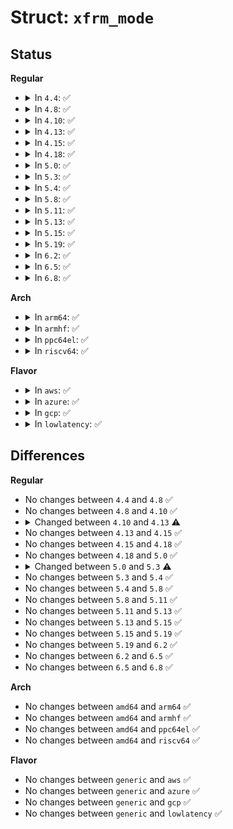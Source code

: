 # Struct: <code>xfrm_mode</code>

## Status
<b>Regular</b>
<ul>
<li>
<details>
<summary>In <code>4.4</code>: ✅</summary>

```c
struct xfrm_mode {
    int (*input2)(struct xfrm_state *, struct sk_buff *);
    int (*input)(struct xfrm_state *, struct sk_buff *);
    int (*output2)(struct xfrm_state *, struct sk_buff *);
    int (*output)(struct xfrm_state *, struct sk_buff *);
    struct xfrm_state_afinfo *afinfo;
    struct module *owner;
    unsigned int encap;
    int flags;
};
```
</details>
</li>
<li>
<details>
<summary>In <code>4.8</code>: ✅</summary>

```c
struct xfrm_mode {
    int (*input2)(struct xfrm_state *, struct sk_buff *);
    int (*input)(struct xfrm_state *, struct sk_buff *);
    int (*output2)(struct xfrm_state *, struct sk_buff *);
    int (*output)(struct xfrm_state *, struct sk_buff *);
    struct xfrm_state_afinfo *afinfo;
    struct module *owner;
    unsigned int encap;
    int flags;
};
```
</details>
</li>
<li>
<details>
<summary>In <code>4.10</code>: ✅</summary>

```c
struct xfrm_mode {
    int (*input2)(struct xfrm_state *, struct sk_buff *);
    int (*input)(struct xfrm_state *, struct sk_buff *);
    int (*output2)(struct xfrm_state *, struct sk_buff *);
    int (*output)(struct xfrm_state *, struct sk_buff *);
    struct xfrm_state_afinfo *afinfo;
    struct module *owner;
    unsigned int encap;
    int flags;
};
```
</details>
</li>
<li>
<details>
<summary>In <code>4.13</code>: ✅</summary>

```c
struct xfrm_mode {
    int (*input2)(struct xfrm_state *, struct sk_buff *);
    int (*input)(struct xfrm_state *, struct sk_buff *);
    int (*output2)(struct xfrm_state *, struct sk_buff *);
    int (*output)(struct xfrm_state *, struct sk_buff *);
    struct sk_buff * (*gso_segment)(struct xfrm_state *, struct sk_buff *, netdev_features_t);
    void (*xmit)(struct xfrm_state *, struct sk_buff *);
    struct xfrm_state_afinfo *afinfo;
    struct module *owner;
    unsigned int encap;
    int flags;
};
```
</details>
</li>
<li>
<details>
<summary>In <code>4.15</code>: ✅</summary>

```c
struct xfrm_mode {
    int (*input2)(struct xfrm_state *, struct sk_buff *);
    int (*input)(struct xfrm_state *, struct sk_buff *);
    int (*output2)(struct xfrm_state *, struct sk_buff *);
    int (*output)(struct xfrm_state *, struct sk_buff *);
    struct sk_buff * (*gso_segment)(struct xfrm_state *, struct sk_buff *, netdev_features_t);
    void (*xmit)(struct xfrm_state *, struct sk_buff *);
    struct xfrm_state_afinfo *afinfo;
    struct module *owner;
    unsigned int encap;
    int flags;
};
```
</details>
</li>
<li>
<details>
<summary>In <code>4.18</code>: ✅</summary>

```c
struct xfrm_mode {
    int (*input2)(struct xfrm_state *, struct sk_buff *);
    int (*input)(struct xfrm_state *, struct sk_buff *);
    int (*output2)(struct xfrm_state *, struct sk_buff *);
    int (*output)(struct xfrm_state *, struct sk_buff *);
    struct sk_buff * (*gso_segment)(struct xfrm_state *, struct sk_buff *, netdev_features_t);
    void (*xmit)(struct xfrm_state *, struct sk_buff *);
    struct xfrm_state_afinfo *afinfo;
    struct module *owner;
    unsigned int encap;
    int flags;
};
```
</details>
</li>
<li>
<details>
<summary>In <code>5.0</code>: ✅</summary>

```c
struct xfrm_mode {
    int (*input2)(struct xfrm_state *, struct sk_buff *);
    int (*input)(struct xfrm_state *, struct sk_buff *);
    int (*output2)(struct xfrm_state *, struct sk_buff *);
    int (*output)(struct xfrm_state *, struct sk_buff *);
    struct sk_buff * (*gso_segment)(struct xfrm_state *, struct sk_buff *, netdev_features_t);
    void (*xmit)(struct xfrm_state *, struct sk_buff *);
    struct xfrm_state_afinfo *afinfo;
    struct module *owner;
    unsigned int encap;
    int flags;
};
```
</details>
</li>
<li>
<details>
<summary>In <code>5.3</code>: ✅</summary>

```c
struct xfrm_mode {
    u8 encap;
    u8 family;
    u8 flags;
};
```
</details>
</li>
<li>
<details>
<summary>In <code>5.4</code>: ✅</summary>

```c
struct xfrm_mode {
    u8 encap;
    u8 family;
    u8 flags;
};
```
</details>
</li>
<li>
<details>
<summary>In <code>5.8</code>: ✅</summary>

```c
struct xfrm_mode {
    u8 encap;
    u8 family;
    u8 flags;
};
```
</details>
</li>
<li>
<details>
<summary>In <code>5.11</code>: ✅</summary>

```c
struct xfrm_mode {
    u8 encap;
    u8 family;
    u8 flags;
};
```
</details>
</li>
<li>
<details>
<summary>In <code>5.13</code>: ✅</summary>

```c
struct xfrm_mode {
    u8 encap;
    u8 family;
    u8 flags;
};
```
</details>
</li>
<li>
<details>
<summary>In <code>5.15</code>: ✅</summary>

```c
struct xfrm_mode {
    u8 encap;
    u8 family;
    u8 flags;
};
```
</details>
</li>
<li>
<details>
<summary>In <code>5.19</code>: ✅</summary>

```c
struct xfrm_mode {
    u8 encap;
    u8 family;
    u8 flags;
};
```
</details>
</li>
<li>
<details>
<summary>In <code>6.2</code>: ✅</summary>

```c
struct xfrm_mode {
    u8 encap;
    u8 family;
    u8 flags;
};
```
</details>
</li>
<li>
<details>
<summary>In <code>6.5</code>: ✅</summary>

```c
struct xfrm_mode {
    u8 encap;
    u8 family;
    u8 flags;
};
```
</details>
</li>
<li>
<details>
<summary>In <code>6.8</code>: ✅</summary>

```c
struct xfrm_mode {
    u8 encap;
    u8 family;
    u8 flags;
};
```
</details>
</li>
</ul>
<b>Arch</b>
<ul>
<li>
<details>
<summary>In <code>arm64</code>: ✅</summary>

```c
struct xfrm_mode {
    u8 encap;
    u8 family;
    u8 flags;
};
```
</details>
</li>
<li>
<details>
<summary>In <code>armhf</code>: ✅</summary>

```c
struct xfrm_mode {
    u8 encap;
    u8 family;
    u8 flags;
};
```
</details>
</li>
<li>
<details>
<summary>In <code>ppc64el</code>: ✅</summary>

```c
struct xfrm_mode {
    u8 encap;
    u8 family;
    u8 flags;
};
```
</details>
</li>
<li>
<details>
<summary>In <code>riscv64</code>: ✅</summary>

```c
struct xfrm_mode {
    u8 encap;
    u8 family;
    u8 flags;
};
```
</details>
</li>
</ul>
<b>Flavor</b>
<ul>
<li>
<details>
<summary>In <code>aws</code>: ✅</summary>

```c
struct xfrm_mode {
    u8 encap;
    u8 family;
    u8 flags;
};
```
</details>
</li>
<li>
<details>
<summary>In <code>azure</code>: ✅</summary>

```c
struct xfrm_mode {
    u8 encap;
    u8 family;
    u8 flags;
};
```
</details>
</li>
<li>
<details>
<summary>In <code>gcp</code>: ✅</summary>

```c
struct xfrm_mode {
    u8 encap;
    u8 family;
    u8 flags;
};
```
</details>
</li>
<li>
<details>
<summary>In <code>lowlatency</code>: ✅</summary>

```c
struct xfrm_mode {
    u8 encap;
    u8 family;
    u8 flags;
};
```
</details>
</li>
</ul>

## Differences
<b>Regular</b>
<ul>
<li>
No changes between <code>4.4</code> and <code>4.8</code> ✅
</li>
<li>
No changes between <code>4.8</code> and <code>4.10</code> ✅
</li>
<li>
<details>
<summary>Changed between <code>4.10</code> and <code>4.13</code> ⚠️</summary>
<ul>
<li>
<b>Field added. </b>
<code>struct sk_buff * (*gso_segment)(struct xfrm_state *, struct sk_buff *, netdev_features_t)</code>
</li>
<li>
<b>Field added. </b>
<code>void (*xmit)(struct xfrm_state *, struct sk_buff *)</code>
</li>
</ul>
</details>
</li>
<li>
No changes between <code>4.13</code> and <code>4.15</code> ✅
</li>
<li>
No changes between <code>4.15</code> and <code>4.18</code> ✅
</li>
<li>
No changes between <code>4.18</code> and <code>5.0</code> ✅
</li>
<li>
<details>
<summary>Changed between <code>5.0</code> and <code>5.3</code> ⚠️</summary>
<ul>
<li>
<b>Field added. </b>
<code>u8 family</code>
</li>
<li>
<b>Field removed. </b>
<code>int (*input2)(struct xfrm_state *, struct sk_buff *)</code>
</li>
<li>
<b>Field removed. </b>
<code>int (*input)(struct xfrm_state *, struct sk_buff *)</code>
</li>
<li>
<b>Field removed. </b>
<code>int (*output2)(struct xfrm_state *, struct sk_buff *)</code>
</li>
<li>
<b>Field removed. </b>
<code>int (*output)(struct xfrm_state *, struct sk_buff *)</code>
</li>
<li>
<b>Field removed. </b>
<code>struct sk_buff * (*gso_segment)(struct xfrm_state *, struct sk_buff *, netdev_features_t)</code>
</li>
<li>
<b>Field removed. </b>
<code>void (*xmit)(struct xfrm_state *, struct sk_buff *)</code>
</li>
<li>
<b>Field removed. </b>
<code>struct xfrm_state_afinfo *afinfo</code>
</li>
<li>
<b>Field removed. </b>
<code>struct module *owner</code>
</li>
<li>
<b>Field type changed. </b>
<code>unsigned int encap</code> ➡️ <code>u8 encap</code>
</li>
<li>
<b>Field type changed. </b>
<code>int flags</code> ➡️ <code>u8 flags</code>
</li>
</ul>
</details>
</li>
<li>
No changes between <code>5.3</code> and <code>5.4</code> ✅
</li>
<li>
No changes between <code>5.4</code> and <code>5.8</code> ✅
</li>
<li>
No changes between <code>5.8</code> and <code>5.11</code> ✅
</li>
<li>
No changes between <code>5.11</code> and <code>5.13</code> ✅
</li>
<li>
No changes between <code>5.13</code> and <code>5.15</code> ✅
</li>
<li>
No changes between <code>5.15</code> and <code>5.19</code> ✅
</li>
<li>
No changes between <code>5.19</code> and <code>6.2</code> ✅
</li>
<li>
No changes between <code>6.2</code> and <code>6.5</code> ✅
</li>
<li>
No changes between <code>6.5</code> and <code>6.8</code> ✅
</li>
</ul>
<b>Arch</b>
<ul>
<li>
No changes between <code>amd64</code> and <code>arm64</code> ✅
</li>
<li>
No changes between <code>amd64</code> and <code>armhf</code> ✅
</li>
<li>
No changes between <code>amd64</code> and <code>ppc64el</code> ✅
</li>
<li>
No changes between <code>amd64</code> and <code>riscv64</code> ✅
</li>
</ul>
<b>Flavor</b>
<ul>
<li>
No changes between <code>generic</code> and <code>aws</code> ✅
</li>
<li>
No changes between <code>generic</code> and <code>azure</code> ✅
</li>
<li>
No changes between <code>generic</code> and <code>gcp</code> ✅
</li>
<li>
No changes between <code>generic</code> and <code>lowlatency</code> ✅
</li>
</ul>
